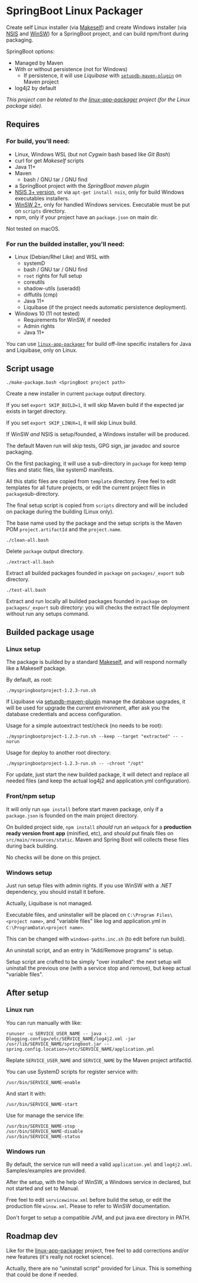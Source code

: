 # SpringBoot Linux Packager

Create self Linux installer (via [Makeself](https://makeself.io/)) and create Windows installer (via [NSIS](https://sourceforge.net/projects/nsis/) and [WinSW](https://github.com/winsw/winsw)) for a SpringBoot project, and can build npm/front during packaging.

SpringBoot options:

- Managed by Maven
- With or without persistence (not for Windows)
  - If persistence, it will use _Liquibase_ with [``setupdb-maven-plugin``](https://github.com/hdsdi3g/setupdb-maven-plugin) on Maven project
- log4j2 by default

_This project can be related to the [linux-app-packager](https://github.com/hdsdi3g/linux-app-packager) project (for the Linux package side)._

## Requires

### For build, you'll need:

- Linux, Windows WSL (but not _Cygwin_ bash based like _Git Bash_)
- curl for get _Makeself_ scripts
- Java 11+
- Maven
  - bash / GNU tar / GNU find
- a SpringBoot project with the _SpringBoot maven plugin_
- [NSIS 3+ version](https://sourceforge.net/projects/nsis/), or via `apt-get install nsis`, only for build Windows executables installers.
- [WinSW 2+](https://github.com/winsw/winsw/releases), only for handled Windows services. Executable must be put on `scripts` directory.
- npm, only if your project have an `package.json` on main dir.

Not tested on macOS.

### For run the builded installer, you'll need:

- Linux (Debian/Rhel Like) and WSL with
  - systemD
  - bash / GNU tar / GNU find
  - ``root`` rights for full setup
  - coreutils
  - shadow-utils (useradd)
  - diffutils (cmp)
  - Java 11+
  - Liquibase (if the project needs automatic persistence deployment).
- Windows 10 (11 not tested)
  - Requirements for WinSW, if needed
  - Admin rights
  - Java 11+

You can use [``linux-app-packager``](https://github.com/hdsdi3g/linux-app-packager) for build off-line specific installers for Java and Liquibase, only on Linux.

## Script usage

    ./make-package.bash <SpringBoot project path>

Create a new installer in current ``package`` output directory.

If you set `export SKIP_BUILD=1`, it will skip Maven build if the expected jar exists in target directory.

If you set `export SKIP_LINUX=1`, it will skip Linux build.

If WinSW *and* NSIS is setup/founded, a Windows installer will be produced.

The default Maven run will skip tests, GPG sign, jar javadoc and source packaging.

On the first packaging, it will use a sub-directory in ``package`` for keep temp files and static files, like systemD manifests.

All this static files are copied from ``template`` directory. Free feel to edit templates for all future projects, or edit the current project files in ``package``sub-directory.

The final setup script is copied from ``scripts`` directory and will be included on package during the building (Linux only).

The base name used by the package and the setup scripts is the Maven POM ``project.artifactId`` and the ``project.name``.

    ./clean-all.bash
  
Delete ``package`` output directory.

    ./extract-all.bash

Extract all builded packages founded in ``package`` on ``packages/_export`` sub directory.

    ./test-all.bash

Extract and run locally all builded packages founded in ``package`` on ``packages/_export`` sub directory: you will checks the extract file deployment without run any setups command.

## Builded package usage

### Linux setup

The package is builded by a standard [Makeself](https://makeself.io/), and will respond normally like a Makeself package.

By default, as root:

    ./myspringbootproject-1.2.3-run.sh

If Liquibase via [setupdb-maven-plugin](https://github.com/hdsdi3g/setupdb-maven-plugin) manage the database upgrades, it will be used for upgrade the current environment, after ask you the database credentials and access configuration.

Usage for a simple autoextract test/check (no needs to be root):

    ./myspringbootproject-1.2.3-run.sh --keep --target "extracted" -- -norun

Usage for deploy to another root directory:

    ./myspringbootproject-1.2.3-run.sh -- -chroot "/opt"

For update, just start the new builded package, it will detect and replace all needed files (and keep the actual log4j2 and application.yml configuration).

### Front/npm setup

It will only run `npm install` before start maven package, only if a `package.json` is founded on the main project directory.

On builded project side, `npm install` _should_ run an `webpack` for a **production ready version front app** (minified, etc), and _should_ put finals files on `src/main/resources/static`. Maven and Spring Boot will collects these files during back building.

No checks will be done on this project.

### Windows setup

Just run setup files with admin rights. If you use WinSW with a _.NET_ dependency, you should install it before.

Actually, Liquibase is not managed.

Executable files, and uninstaller will be placed on `C:\Program Files\<project name>`, and "variable files" like log and application.yml in `C:\ProgramData\<project name>`.

This can be changed with `windows-paths.inc.sh` (to edit before run build).

An uninstall script, and an entry in "Add/Remove programs" is setup.

Setup script are crafted to be simply "over installed": the next setup will uninstall the previous one (with a service stop and remove), but keep actual "variable files".

## After setup

### Linux run

You can run manually with like:

    runuser -u SERVICE_USER_NAME -- java -Dlogging.config=/etc/SERVICE_NAME/log4j2.xml -jar /usr/lib/SERVICE_NAME/springboot.jar --spring.config.location=/etc/SERVICE_NAME/application.yml

Replate ``SERVICE_USER_NAME`` and ``SERVICE_NAME`` by the Maven project artifactId.

You can use SystemD scripts for register service with:

    /usr/bin/SERVICE_NAME-enable

And start it with:

    /usr/bin/SERVICE_NAME-start

Use for manage the service life:

    /usr/bin/SERVICE_NAME-stop
    /usr/bin/SERVICE_NAME-disable
    /usr/bin/SERVICE_NAME-status

### Windows run

By default, the service run will need a valid `application.yml` and `log4j2.xml`. Samples/examples are provided.

After the setup, with the help of WinSW, a Windows service in declared, but not started and set to Manual.

Free feel to edit `servicewinsw.xml` before build the setup, or edit the production file `winsw.xml`. Please to refer to WinSW documentation.

Don't forget to setup a compatible JVM, and put java.exe directory in PATH.

## Roadmap dev

Like for the [linux-app-packager](https://github.com/hdsdi3g/linux-app-packager) project, free feel to add corrections and/or new features (it's really not rocket science).

Actually, there are no "uninstall script" provided for Linux. This is something that could be done if needed.

